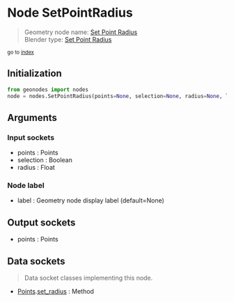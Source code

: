 
# Node SetPointRadius

> Geometry node name: [Set Point Radius](https://docs.blender.org/manual/en/latest/modeling/geometry_nodes/point/set_point_radius.html)<br>
  Blender type: [Set Point Radius](https://docs.blender.org/api/current/bpy.types.GeometryNodeSetPointRadius.html)
  
<sub>go to [index](/docs/index.md)</sub>

Initialization
--------------
```python
from geonodes import nodes
node = nodes.SetPointRadius(points=None, selection=None, radius=None, label=None)
```



## Arguments


### Input sockets

- points : Points
- selection : Boolean
- radius : Float

### Node label

- label : Geometry node display label (default=None)

## Output sockets

- points : Points

## Data sockets

> Data socket classes implementing this node.
  
  
- [Points](/docs/sockets/Points.md).[set_radius](/docs/sockets/Points.md#set_radius) : Method
  
